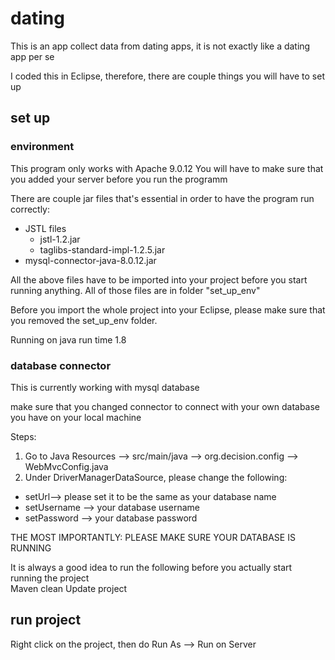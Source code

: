 # dating

This is an app collect data from dating apps, it is not exactly like a dating app per se 

I coded this in Eclipse, therefore, there are couple things you will have to set up 

## set up
### environment 
This program only works with Apache 9.0.12
You will have to make sure that you added your server before you run the programm 

There are couple jar files that's essential in order to have the program run correctly: 
* JSTL files 
	* jstl-1.2.jar
	* taglibs-standard-impl-1.2.5.jar
* mysql-connector-java-8.0.12.jar 

All the above files have to be imported into your project before you start running anything. All of those files are in folder "set_up_env"

Before you import the whole project into your Eclipse, please make sure that you removed the set_up_env folder. 

Running on java run time 1.8 

### database connector 
This is currently working with mysql database 

make sure that you changed connector to connect with your own database you have on your local machine 

Steps: 
1. Go to Java Resources --> src/main/java --> org.decision.config --> WebMvcConfig.java
2. Under DriverManagerDataSource, please change the following: 
* setUrl--> please set it to be the same as your database name  
* setUsername --> your database username 
* setPassword --> your database password 

THE MOST IMPORTANTLY: PLEASE MAKE SURE YOUR DATABASE IS RUNNING 

It is always a good idea to run the following before you actually start running the project  
Maven clean
Update project 

## run project 
Right click on the project, then do Run As --> Run on Server 

